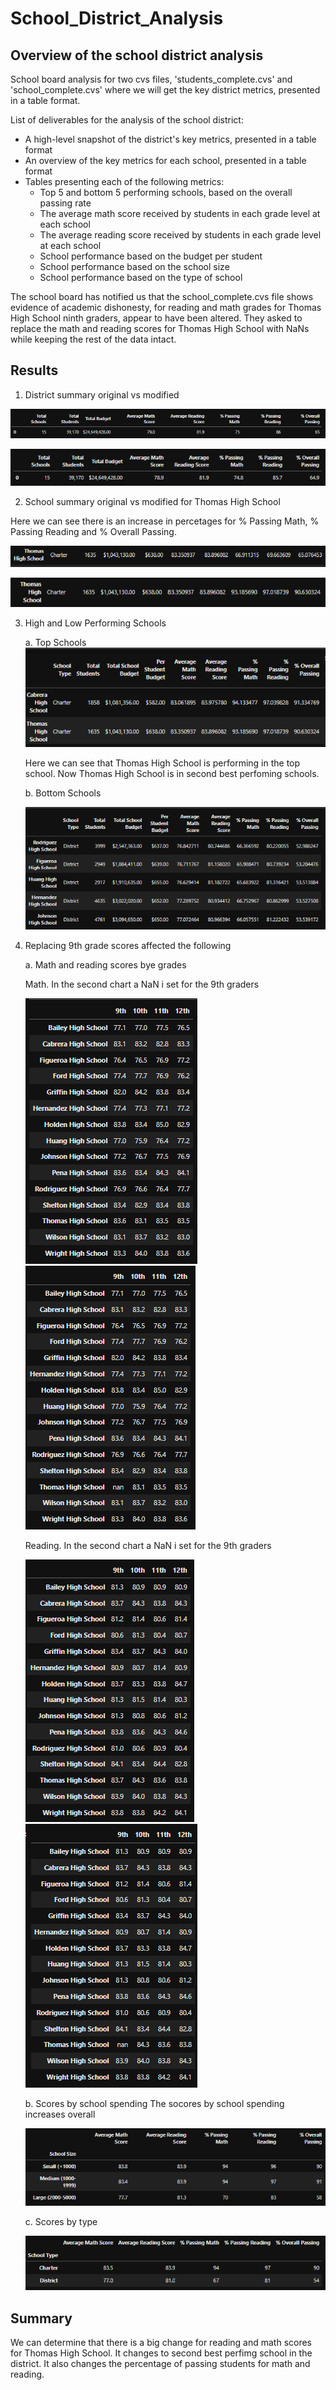# School_District_Analysis

## Overview of the school district analysis
School board analysis for two cvs files, 'students_complete.cvs' and 'school_complete.cvs' where we will get the key district metrics, presented in a table format. 

List of deliverables for the analysis of the school district: 
- A high-level snapshot of the district's key metrics, presented in a table format
- An overview of the key metrics for each school, presented in a table format
- Tables presenting each of the following metrics:
    - Top 5 and bottom 5 performing schools, based on the overall passing rate
    - The average math score received by students in each grade level at each school
    - The average reading score received by students in each grade level at each school
    - School performance based on the budget per student
    - School performance based on the school size 
    - School performance based on the type of school
    
The school board has notified us that the school_complete.cvs file shows evidence of academic dishonesty, for reading and math grades for Thomas High School ninth graders, appear to have been altered. They asked to replace the math and reading scores for Thomas High School with NaNs while keeping the rest of the data intact.



## Results
1. District summary original vs modified 

![district_summary_o](Resources/district_summary_o.png)

![district_summary_n](Resources/district_summary_n.png)




2. School summary original vs modified for Thomas High School

Here we can see there is an increase in percetages for % Passing Math,	% Passing Reading and % Overall Passing.

![school_summary_o](Resources/school_summary_o.png)

![school_summary_n](Resources/school_summary_n.png)  
  
  
3. High and Low Performing Schools  
      
      a. Top Schools  
      ![top_schools](Resources/top_schools.png) 
         
         
      Here we can see that Thomas High School is performing in the top school. Now Thomas High School is in second best perfoming schools.  
      
    
      b. Bottom Schools
        
        
      ![bottom_schools](Resources/bottom_schools.png)
      
      

4. Replacing 9th grade scores affected the following
      
      a. Math and reading scores bye grades
        
      Math. In the second chart a NaN i set for the 9th graders 
      
      ![math_score_by_grade_o](Resources/math_score_by_grade_o.png)  ![math_score_by_grade_n](Resources/math_score_by_grade_n.png) 
          
        
      Reading. In the second chart a NaN i set for the 9th graders
      
      ![reading_score_by_grade_o](Resources/reading_score_by_grade_o.png)  ![reading_score_by_grade_n](Resources/reading_score_by_grade_n.png)
      
      b. Scores by school spending
      The socores by school spending increases overall
      
      ![school_spending_n](Resources/school_spending_n.png)  
        
      c. Scores by type
      
      ![school_type_n](Resources/school_type_n.png)  
        

## Summary
We can determine that there is a big change for reading and math scores for Thomas High School. It changes to second best perfimg school in the district. It also changes the percentage of passing students for math and reading.
